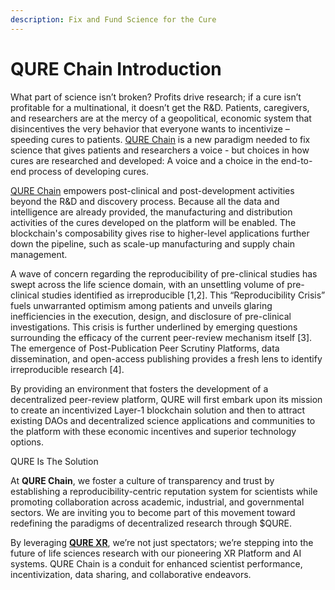 ```yaml
---
description: Fix and Fund Science for the Cure
---
```


# QURE Chain Introduction

What part of science isn’t broken?  Profits drive research; if a cure isn’t profitable for a multinational, it doesn’t get the R\&D.  Patients, caregivers, and researchers are at the mercy of a geopolitical, economic system that disincentives the very behavior that everyone wants to incentivize – speeding cures to patients.  [QURE Chain](https://www.qurechain.com) is a new paradigm needed to fix science that gives patients and researchers a voice - but choices in how cures are researched and developed:  A voice and a choice in the end-to-end process of developing cures.

[QURE Chain](https://www.qurechain.com) empowers post-clinical and post-development activities beyond the R\&D and discovery process. Because all the data and intelligence are already provided, the manufacturing and distribution activities of the cures developed on the platform will be enabled. The blockchain's composability gives rise to higher-level applications further down the pipeline, such as scale-up manufacturing and supply chain management.

A wave of concern regarding the reproducibility of pre-clinical studies has swept across the life science domain, with an unsettling volume of pre-clinical studies identified as irreproducible \[1,2]. This “Reproducibility Crisis” fuels unwarranted optimism among patients and unveils glaring inefficiencies in the execution, design, and disclosure of pre-clinical investigations. This crisis is further underlined by emerging questions surrounding the efficacy of the current peer-review mechanism itself \[3]. The emergence of Post-Publication Peer Scrutiny Platforms, data dissemination, and open-access publishing provides a fresh lens to identify irreproducible research \[4].

By providing an environment that fosters the development of a decentralized peer-review platform, QURE will first embark upon its mission to create an incentivized Layer-1 blockchain solution and then to attract existing DAOs and decentralized science applications and communities to the platform with these economic incentives and superior technology options.

QURE Is The Solution

At **QURE Chain**, we foster a culture of transparency and trust by establishing a reproducibility-centric reputation system for scientists while promoting collaboration across academic, industrial, and governmental sectors. We are inviting you to become part of this movement toward redefining the paradigms of decentralized research through $QURE.

By leveraging [**QURE XR**](https://www.qurexr.com), we’re not just spectators; we’re stepping into the future of life sciences research with our pioneering XR Platform and AI systems. QURE Chain is a conduit for enhanced scientist performance, incentivization, data sharing, and collaborative endeavors.
